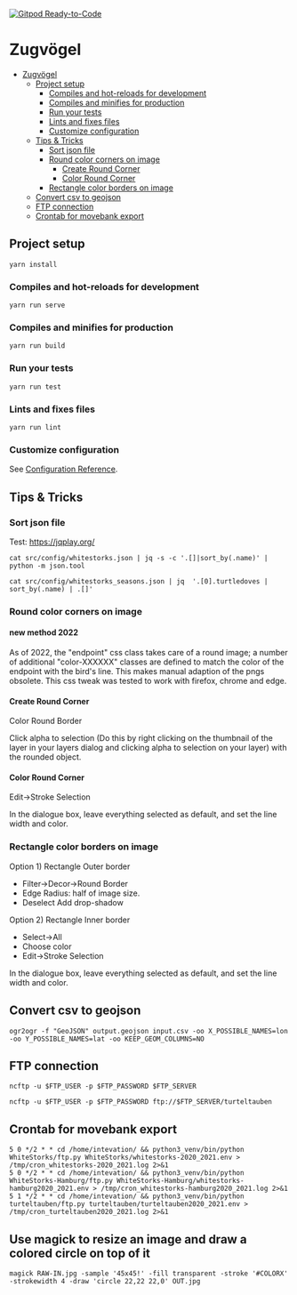 [![Gitpod Ready-to-Code](https://img.shields.io/badge/Gitpod-Ready--to--Code-blue?logo=gitpod)](https://gitpod.io/#https://github.com/BjoernSchilberg/zugvoegel)

# Zugvögel

- [Zugvögel](#zugvögel)
  - [Project setup](#project-setup)
    - [Compiles and hot-reloads for development](#compiles-and-hot-reloads-for-development)
    - [Compiles and minifies for production](#compiles-and-minifies-for-production)
    - [Run your tests](#run-your-tests)
    - [Lints and fixes files](#lints-and-fixes-files)
    - [Customize configuration](#customize-configuration)
  - [Tips & Tricks](#tips--tricks)
    - [Sort json file](#sort-json-file)
    - [Round color corners on image](#round-color-corners-on-image)
      - [Create Round Corner](#create-round-corner)
      - [Color Round Corner](#color-round-corner)
    - [Rectangle color borders on image](#rectangle-color-borders-on-image)
  - [Convert csv to geojson](#convert-csv-to-geojson)
  - [FTP connection](#ftp-connection)
  - [Crontab for movebank export](#crontab-for-movebank-export)

## Project setup

```shell
yarn install
```

### Compiles and hot-reloads for development

```shell
yarn run serve
```

### Compiles and minifies for production

```shell
yarn run build
```

### Run your tests

```shell
yarn run test
```

### Lints and fixes files

```shell
yarn run lint
```

### Customize configuration

See [Configuration Reference](https://cli.vuejs.org/config/).

## Tips & Tricks

### Sort json file

Test: https://jqplay.org/

```shell
cat src/config/whitestorks.json | jq -s -c '.[]|sort_by(.name)' | python -m json.tool
```

```shell
cat src/config/whitestorks_seasons.json | jq  '.[0].turtledoves | sort_by(.name) | .[]'
```

### Round color corners on image

#### new method 2022
As of 2022, the "endpoint" css class takes care of a round image; a number of
additional "color-XXXXXX" classes are defined to match the color of the
endpoint with the bird's line. This makes manual adaption of the pngs obsolete.
This css tweak was tested to work with firefox, chrome and edge.

#### Create Round Corner

Color Round Border

Click alpha to selection (Do this by right clicking on the thumbnail of the
layer in your layers dialog and clicking alpha to selection on your layer)
with the rounded object.

#### Color Round Corner

Edit->Stroke Selection

In the dialogue box, leave everything selected as default, and set the line
width and color.

### Rectangle color borders on image

Option 1) Rectangle Outer border

- Filter->Decor->Round Border
- Edge Radius: half of image size.
- Deselect Add drop-shadow

Option 2) Rectangle Inner border

- Select->All
- Choose color
- Edit->Stroke Selection

In the dialogue box, leave everything selected as default, and set the line
width and color.

## Convert csv to geojson

```shell
ogr2ogr -f "GeoJSON" output.geojson input.csv -oo X_POSSIBLE_NAMES=lon -oo Y_POSSIBLE_NAMES=lat -oo KEEP_GEOM_COLUMNS=NO
```

## FTP connection

```shell
ncftp -u $FTP_USER -p $FTP_PASSWORD $FTP_SERVER
```

```shell
ncftp -u $FTP_USER -p $FTP_PASSWORD ftp://$FTP_SERVER/turteltauben
```
## Crontab for movebank export

```shell
5 0 */2 * * cd /home/intevation/ && python3_venv/bin/python WhiteStorks/ftp.py WhiteStorks/whitestorks-2020_2021.env > /tmp/cron_whitestorks-2020_2021.log 2>&1
5 0 */2 * * cd /home/intevation/ && python3_venv/bin/python WhiteStorks-Hamburg/ftp.py WhiteStorks-Hamburg/whitestorks-hamburg2020_2021.env > /tmp/cron_whitestorks-hamburg2020_2021.log 2>&1
5 1 */2 * * cd /home/intevation/ && python3_venv/bin/python turteltauben/ftp.py turteltauben/turteltauben2020_2021.env > /tmp/cron_turteltauben2020_2021.log 2>&1
```

## Use magick to resize an image and draw a colored circle on top of it
```shell
magick RAW-IN.jpg -sample '45x45!' -fill transparent -stroke '#COLORX' -strokewidth 4 -draw 'circle 22,22 22,0' OUT.jpg
```
